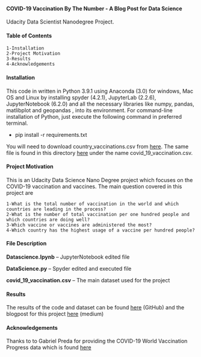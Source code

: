 #### COVID-19 Vaccination By The Number - A Blog Post for Data Science

 Udacity Data Scientist Nanodegree Project.
 
#### Table of Contents

	1-Installation
	2-Project Motivation
	3-Results
	4-Acknowledgements

#### Installation

This code in written in Python 3.9.1 using Anaconda (3.0) for windows, Mac OS and Linux by installing spyder (4.2.1), JupyterLab (2.2.6), JupyterNotebook (6.2.0) and all the necessary libraries like numpy, pandas, matlibplot and geopandas , into its environment.  For command-line installation of Python, just execute the following command in preferred terminal.

- pip install -r requirements.txt

You will need to download country_vaccinations.csv from [here](https://www.kaggle.com/gpreda/covid-world-vaccination-progress "here"). The same file is found in this directory [here](https://github.com/seyadeel/DataData "here") under the name covid_19_vaccination.csv.

#### Project Motivation

This is an Udacity Data Science Nano Degree project which focuses on the COVID-19 vaccination and vaccines. The main question covered in this project are 

	1-What is the total number of vaccination in the world and which countries are leading in the process? 
	2-What is the number of total vaccination per one hundred people and which countries are doing well? 
	3-Which vaccine or vaccines are administered the most? 
	4-Which country has the highest usage of a vaccine per hundred people?

#### File Description

**Datascience.Ipynb** – JupyterNotebook edited file

**DataScience.py** – Spyder edited and executed file

**covid_19_vaccination.csv** – The main dataset used for the project


#### Results

The results of the code and dataset can be found [here](https://github.com/seyadeel/DataData "here") (GitHub) and the blogpost for this project [here](https://tsegu-kahsay.medium.com/) (medium)

#### Acknowledgements

Thanks to to Gabriel Preda for providing the COVID-19 World Vaccination Progress data which is found [here](https://www.kaggle.com/gpreda/covid-world-vaccination-progress "here")
